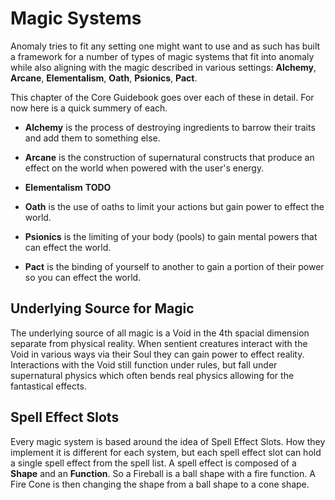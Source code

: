 # Magic Systems

Anomaly tries to fit any setting one might want to use and as such has built a framework for a number of types of magic systems that fit into anomaly while also aligning with the magic described in various settings: **Alchemy**, **Arcane**, **Elementalism**, **Oath**, **Psionics**, **Pact**. 

This chapter of the Core Guidebook goes over each of these in detail. For now here is a quick summery of each.

* **Alchemy** is the process of destroying ingredients to barrow their traits and add them to something else.

* **Arcane** is the construction of supernatural constructs that produce an effect on the world when powered with the user's energy.

* **Elementalism** **TODO**

* **Oath** is the use of oaths to limit your actions but gain power to effect the world.

* **Psionics** is the limiting of your body (pools) to gain mental powers that can effect the world.

* **Pact** is the binding of yourself to another to gain a portion of their power so you can effect the world.


## Underlying Source for Magic

The underlying source of all magic is a Void in the 4th spacial dimension separate from physical reality. When sentient creatures interact with the Void in various ways via their Soul they can gain power to effect reality. Interactions with the Void still function under rules, but fall under supernatural physics which often bends real physics allowing for the fantastical effects.


## Spell Effect Slots

Every magic system is based around the idea of Spell Effect Slots. How they implement it is different for each system, but each spell effect slot can hold a single spell effect from the spell list. A spell effect is composed of a **Shape** and an **Function**. So a Fireball is a ball shape with a fire function. A Fire Cone is then changing the shape from a ball shape to a cone shape.


